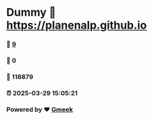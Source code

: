 # Dummy :link: https://planenalp.github.io 
### :page_facing_up: [9](https://planenalp.github.io/tag.html) 
### :speech_balloon: 0 
### :hibiscus: 118879 
### :alarm_clock: 2025-03-29 15:05:21 
### Powered by :heart: [Gmeek](https://github.com/Meekdai/Gmeek)

